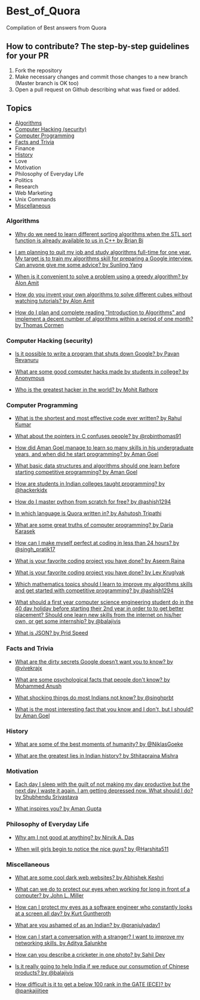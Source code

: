 # Best_of_Quora
Compilation of Best answers from Quora 

## How to contribute? The step-by-step guidelines for your PR

1. Fork the repository
2. Make necessary changes and commit those changes to a new branch (Master branch is OK too)
3. Open a pull request on Github describing what was fixed or added.

## Topics
* [Algorithms](https://github.com/vaibhav1729/Best_of_Quora/blob/master/README.md#algorithms)
* [Computer Hacking (security)](https://github.com/vaibhav1729/Best_of_Quora#computer-hacking-security)
* [Computer Programming](https://github.com/vaibhav1729/Best_of_Quora/blob/master/README.md#computer-programming)
* [Facts and Trivia](https://github.com/vaibhav1729/Best_of_Quora/blob/master/README.md#facts-and-trivia)
* Finance
* [History](https://github.com/vaibhav1729/Best_of_Quora/blob/master/README.md#history)
* Love
* Motivation
* Philosophy of Everyday Life
* Politics
* Research
* Web Marketing
* Unix Commands
* [Miscellaneous](https://github.com/vaibhav1729/Best_of_Quora/blob/master/README.md#miscellaneous)

### Algorithms

* [Why do we need to learn different sorting algorithms when the STL sort function is already available to us in C++ by Brian Bi](https://www.quora.com/Why-do-we-need-to-learn-different-sorting-algorithms-when-the-STL-sort-function-is-already-available-to-us-in-C%2B%2B/answer/Brian-Bi?share=8e9fa97f)

* [I am planning to quit my job and study algorithms full-time for one year. My target is to train my algorithms skill for preparing a Google interview. Can anyone give me some advice? by Sunling Yang](https://www.quora.com/I-am-planning-to-quit-my-job-and-study-algorithms-full-time-for-one-year-My-target-is-to-train-my-algorithms-skill-for-preparing-a-Google-interview-Can-anyone-give-me-some-advice/answer/Sunling-Yang?share=dbb5d367)

* [When is it convenient to solve a problem using a greedy algorithm? by Alon Amit](https://www.quora.com/When-is-it-convenient-to-solve-a-problem-using-a-greedy-algorithm/answer/Alon-Amit?share=07862022)

* [How do you invent your own algorithms to solve different cubes without watching tutorials? by Alon Amit](https://www.quora.com/How-do-you-invent-your-own-algorithms-to-solve-different-cubes-without-watching-tutorials/answer/Alon-Amit?share=1029103c)

* [How do I plan and complete reading "Introduction to Algorithms" and implement a decent number of algorithms within a period of one month? by Thomas Cormen](https://www.quora.com/How-do-I-plan-and-complete-reading-Introduction-to-Algorithms-and-implement-a-decent-number-of-algorithms-within-a-period-of-one-month/answer/Thomas-Cormen-1?share=76594b5d)

### Computer Hacking (security)

* [Is it possible to write a program that shuts down Google? by Pavan Revanuru](https://www.quora.com/Is-it-possible-to-write-a-program-that-shuts-down-Google/answer/Pavan-Revanuru?share=2949d4c3)

* [What are some good computer hacks made by students in college? by Anonymous](https://www.quora.com/What-are-some-good-computer-hacks-made-by-students-in-college/answers/5954955?share=eedf8fcd)

* [Who is the greatest hacker in the world? by Mohit Rathore](https://www.quora.com/Who-is-the-greatest-hacker-in-the-world/answer/Mohit-Rathore-4?share=08d81471)


### Computer Programming

* [What is the shortest and most effective code ever written? by Rahul Kumar](https://www.quora.com/What-is-the-shortest-and-most-effective-code-ever-written/answer/Rahul-Kumar-6717?share=bc4d2096)

* [What about the pointers in C confuses people? by @robinthomas91](https://www.quora.com/What-about-the-pointers-in-C-confuses-people/answer/Robin-Thomas-16?share=35bc560c)

* [How did Aman Goel manage to learn so many skills in his undergraduate years, and when did he start programming? by Aman Goel](https://www.quora.com/How-did-Aman-Goel-manage-to-learn-so-many-skills-in-his-undergraduate-years-and-when-did-he-start-programming/answer/Aman-Goel-9?share=d51e7b16)

* [What basic data structures and algorithms should one learn before starting competitive programming? by Aman Goel](https://www.quora.com/What-basic-data-structures-and-algorithms-should-one-learn-before-starting-competitive-programming/answer/Aman-Goel-9?share=3077b39d)

* [How are students in Indian colleges taught programming? by @hackerkidx](https://www.quora.com/How-are-students-in-Indian-colleges-taught-programming/answer/Vishnu-Subrahmaniam?share=41d74af0)

* [How do I master python from scratch for free? by @ashish1294](https://www.quora.com/How-do-I-master-python-from-scratch-for-free/answer/Ashish-Kedia?share=7a90af46)

* [In which language is Quora written in? by Ashutosh Tripathi](https://www.quora.com/In-which-language-is-Quora-written-in/answer/Ashutosh-Tripathi-157?share=5484c18c)

* [What are some great truths of computer programming? by Daria Karasek](https://www.quora.com/What-are-some-great-truths-of-computer-programming/answer/Daria-Karasek?share=ad752d3c)

* [How can I make myself perfect at coding in less than 24 hours? by @singh_pratik17](https://www.quora.com/How-can-I-make-myself-perfect-at-coding-in-less-than-24-hours/answer/Pratik-Singh-72?share=0eb1009d)

* [What is your favorite coding project you have done? by Aseem Raina](https://www.quora.com/What-is-your-favorite-coding-project-you-have-done/answer/Aseem-Raina-2?share=ffa6e66c)

* [What is your favorite coding project you have done? by Lev Kruglyak](https://www.quora.com/What-is-your-favorite-coding-project-you-have-done/answer/Lev-Kruglyak?share=da3c047b)

* [Which mathematics topics should I learn to improve my algorithms skills and get started with competitive programming? by @ashish1294](https://www.quora.com/Which-mathematics-topics-should-I-learn-to-improve-my-algorithms-skills-and-get-started-with-competitive-programming/answer/Ashish-Kedia?share=7beca3f8)

* [What should a first year computer science engineering student do in the 40 day holiday before starting their 2nd year in order to to get better placement? Should one learn new skills from the internet on his/her own, or get some internship? by @balajivis](https://www.quora.com/What-should-a-first-year-computer-science-engineering-student-do-in-the-40-day-holiday-before-starting-their-2nd-year-in-order-to-to-get-better-placement-Should-one-learn-new-skills-from-the-internet-on-his-her-own-or-get-some-internship/answer/Balaji-Viswanathan-2?share=97c25ff1)

* [What is JSON? by Prid Speed](https://www.quora.com/What-is-JSON-2/answers/50464172?share=8534699f)


### Facts and Trivia

* [What are the dirty secrets Google doesn’t want you to know? by @vivekrajx](https://www.quora.com/What-are-the-dirty-secrets-Google-doesn%E2%80%99t-want-you-to-know/answer/Vivek-Raj-101?share=403363ec)

* [What are some psychological facts that people don't know? by Mohammed Anush](https://www.quora.com/What-are-some-psychological-facts-that-people-dont-know-1/answer/Mohammed-Anush-1?share=0a1b74a5)

* [What shocking things do most Indians not know? by @singhprbt](https://www.quora.com/What-shocking-things-do-most-Indians-not-know/answer/Prabhat-G-Singh?share=74535894)

* [What is the most interesting fact that you know and I don't, but I should? by Aman Goel](https://www.quora.com/What-is-the-most-interesting-fact-that-you-know-and-I-dont-but-I-should/answer/Aman-Goel-9?share=1301b44e)

### History

* [What are some of the best moments of humanity? by @NiklasGoeke](https://www.quora.com/What-are-some-of-the-best-moments-of-humanity/answer/Niklas-G%C3%B6ke?share=0c9c7167)

* [What are the greatest lies in Indian history? by Sthitaprajna Mishra](https://www.quora.com/What-are-the-greatest-lies-in-Indian-history/answer/Sthitaprajna-Mishra-2?share=4e0db8b3)

### Motivation

* [Each day I sleep with the guilt of not making my day productive but the next day I waste it again. I am getting depressed now. What should I do? by Shubhendu Srivastava](https://www.quora.com/Each-day-I-sleep-with-the-guilt-of-not-making-my-day-productive-but-the-next-day-I-waste-it-again-I-am-getting-depressed-now-What-should-I-do/answer/Shubhendu-Srivastava?share=71cb30e2)

* [What inspires you? by Aman Gupta](https://www.quora.com/What-inspires-you-4/answer/Aman-Gupta-305?share=7bf6ee77)

### Philosophy of Everyday Life

* [Why am I not good at anything? by Nirvik A. Das](https://www.quora.com/Why-am-I-not-good-at-anything-1/answer/Nirvik-A-Das?share=ef06f6ff)

* [When will girls begin to notice the nice guys? by @Harshita511](https://www.quora.com/When-will-girls-begin-to-notice-the-nice-guys/answer/Harshita-Sharma-38?share=cb1ee219)

### Miscellaneous

* [What are some cool dark web websites? by Abhishek Keshri](https://www.quora.com/What-are-some-cool-dark-web-websites/answer/Abhishek-Keshri-7?share=9bdfa180)

* [What can we do to protect our eyes when working for long in front of a computer? by John L. Miller](https://www.quora.com/What-can-we-do-to-protect-our-eyes-when-working-for-long-in-front-of-a-computer/answer/John-L-Miller?share=f881c868)

* [How can I protect my eyes as a software engineer who constantly looks at a screen all day? by Kurt Guntheroth](https://www.quora.com/How-can-I-protect-my-eyes-as-a-software-engineer-who-constantly-looks-at-a-screen-all-day/answer/Kurt-Guntheroth-1?share=248b6db6)

* [What are you ashamed of as an Indian? by @pranjulyadav1](https://www.quora.com/What-are-you-ashamed-of-as-an-Indian/answer/Pranjul-Yadav-1?share=8573a5ce)

* [How can I start a conversation with a stranger? I want to improve my networking skills. by Aditya Salunkhe](https://www.quora.com/How-can-I-start-a-conversation-with-a-stranger-I-want-to-improve-my-networking-skills/answer/Aditya-Salunkhe-3?share=223d5670)

* [How can you describe a cricketer in one photo? by Sahil Dev](https://www.quora.com/How-can-you-describe-a-cricketer-in-one-photo/answer/Sahil-Dev-3?share=630dd4b5)

* [Is it really going to help India if we reduce our consumption of Chinese products? by @balajivis](https://www.quora.com/Is-it-really-going-to-help-India-if-we-reduce-our-consumption-of-Chinese-products/answer/Balaji-Viswanathan-2?share=243b71ce)

* [How difficult is it to get a below 100 rank in the GATE (ECE)? by @pankajiitjee](https://www.quora.com/How-difficult-is-it-to-get-a-below-100-rank-in-the-GATE-ECE/answer/Pankaj-Agarwal-167?share=c35a2a09)


